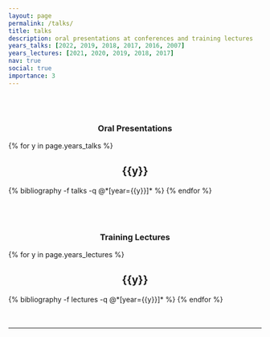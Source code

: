 ```yaml
---
layout: page
permalink: /talks/
title: talks
description: oral presentations at conferences and training lectures
years_talks: [2022, 2019, 2018, 2017, 2016, 2007]
years_lectures: [2021, 2020, 2019, 2018, 2017]
nav: true
social: true
importance: 3
---
```


<style>
h2 {text-align: center;}
h3 {text-align: center;}
h4 {text-align: center;}
h5 {text-align: center;}
h6 {text-align: center;}
</style>

<br />
<br />

### **Oral Presentations**

<div class="publications">

{% for y in page.years_talks %}

  <h2 class="year">{{y}}</h2>
  {% bibliography -f talks -q @*[year={{y}}]* %}
{% endfor %}

</div>

<br />
<br />
<br />

### **Training Lectures**

<div class="publications">

{% for y in page.years_lectures %}

  <h2 class="year">{{y}}</h2>
  {% bibliography -f lectures -q @*[year={{y}}]* %}
{% endfor %}

</div>

<br />
<br />

---
